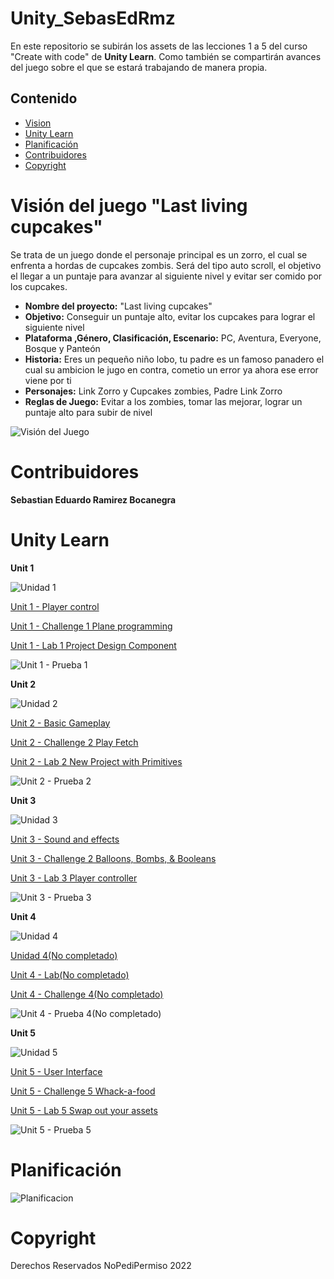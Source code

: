 # Unity_SebasEdRmz

En este repositorio se subirán los assets de las lecciones 1 a 5 del curso "Create with code" de **Unity Learn**. 
Como también se compartirán avances del juego sobre el que se estará trabajando de manera propia.

Contenido
---------

-   [Vision](#Visión-del-juego-"Last-living-cupcakes")
-   [Unity Learn](#Unity-Learn)
-   [Planificación](#planificación)
-   [Contribuidores](#Contribuidores)
-   [Copyright](#copyright)

# Visión del juego "Last living cupcakes"

Se trata de un juego donde el personaje principal es un zorro, el cual se enfrenta a hordas de cupcakes zombis. 
Será del tipo auto scroll, el objetivo el llegar a un puntaje para avanzar al siguiente nivel y evitar ser comido por los cupcakes.

- **Nombre del proyecto:** "Last living cupcakes"
- **Objetivo:** Conseguir un puntaje alto, evitar los cupcakes para lograr el siguiente nivel 
- **Plataforma ,Género, Clasificación, Escenario:** PC, Aventura, Everyone, Bosque y Panteón
- **Historia:** Eres un pequeño niño lobo, tu padre es un famoso panadero el cual su ambicion le jugo en contra, cometio un error ya ahora ese error viene por ti 
- **Personajes:**  Link Zorro y Cupcakes zombies, Padre Link Zorro
- **Reglas de Juego:** Evitar a los zombies, tomar las mejorar, lograr un puntaje alto para subir de nivel

![Visión del Juego](https://lh3.googleusercontent.com/39FIeCthrI0nvj4tjDiYemnjGhb62wie5w_7ef9SM1QBQsP8MQy2SP5-tKPiDMyIDLpry9jafl0HpwZXgMl3iYMpfH-Hqj07_M0qVVcQ46DT6cvXcq9r2-TA7m4JhBUleqVlXusM9is907FpKME2qAkMDn6fng4kPukoxZVJZhWTF_6z0eVpbVv3GRO1Tj56tQdrX45TxakcuTaVvpCQei6pOMWe9zIIIj3gne1FYUF4m2A9Y7DSgoyR7-0IeqXxGw5O8_XM6Vvg9cDLRuK7RNhMEsOYf3_DDGkGiqe7Yyl9a2i21Odh-AEQmxGXHbaZCFuGF-zDMt790GBst6eiT0ZVSjH_6lk5kGqLw_beEEvEwjkl6F8MNKxtLu2nT1u4Ut-WipHWnH_IbQCvObDeqane0UJotzBj7kxA_BHiOEoi8aDZg94E__J0rKeBPrA-qnVMEu7l3UBLOSbBdFzFPyHBzDoe5qlBnLSi-nJjMmSvlqZestl9n8o1F2qwqsCb6qRnKXXmvykvZyWBXHVmLRQffO9005Jii706RADxcmjbIm_0vB-wBQDQAfKVJclVokOUyOYKcSTcce6AqZ1mjVnla0xPH__gzT95IisuAyIEqUtqkxJAf62eB6gg2UWCzcR5RiJ50n9uwyyPijLp2kbLE9r8mHMhNnwz_Dhv58XuEcS65ReMQ62yN1FsnJvB2nESmEDbX-sAwVXYINqPyFcK5xpSFgxd5rxGeBjQV36guon_6iZeC7Whnn4ERGCF60Lu7nCI_y3nJkoHucvlYyBI8Ry8FMgAlbBpVNc44Y3sXK-gLW0A5zzB9ndeEICqSBxHoqOD3dLnDb1ElquPZ-4bEfdu687CQR9kP-tRVzZYOFVTrddhyVSehOJfTjHoBD4K4EoA1f3jrVG8PVxZZV8DZTluuMRaeAFZveCNqwgJ7nB8e5sjYoaFL5MrN-aOmP-N7ZIE7it_p_ffKOnw=w1539-h866-no?authuser=0 "Prototype")

# Contribuidores

**Sebastian Eduardo Ramirez Bocanegra**

# Unity Learn

**Unit 1**

![Unidad 1](https://connect-prd-cdn.unity.com/20190515/learn/images/4d417a32-aba0-47e5-a57b-c56ea9548013_P1_1080pBanner.png.200x0x1.webp "Unidad 1")

[Unit 1 - Player control](https://github.com/Sebas-B/Unity_SebasEdRmz/tree/main/unity1_unidad1/Leccion1/Assets)

[Unit 1 - Challenge 1 Plane programming](https://github.com/Sebas-B/Unity_SebasEdRmz/tree/main/unity1_unidad1/Reto1/Assets)

[Unit 1 - Lab 1 Project Design Component](https://github.com/Sebas-B/Unity_SebasEdRmz/blob/main/unity1_unidad1/Lab1ProjectDesignDocument/Project%20Design%20Doc.pdf)

![Unit 1 - Prueba 1](https://lh3.googleusercontent.com/N01F_aDGNGN7gIDx95DEttzUUc-zq8CKGmVqGQb7rT8uqsft7rQ6I1pP2zckCWzk2FcfERzTU42JZUAjKYCoAq4mcm2P7xY-IDD9dkgOtNHLCUVQkiDHxWOkvTSPUC_PdN7cTxyNPjYmgPkkiVtxppOe_DHmuMBKIHHL4Rh-B6kTEwZoEOfUta7OgjI-YqR0d2W7X7lSnMrhegm5yqtE_O8YlLPT1RIKfRzFqDNPRAYZyireium2vzuh8eliuo7iGvjA2IaHXFws-cOezSMkBG45XMY-EtAvK9tBcPv3do5F15elOAV_SEXtpvU1EEsY-cD6dUWFA8KPVgYQbqWJUDwQYxJrtbR5ydw0JjQ8jKjfPTYUQ508FEnOs0ztx_2dH9N5HpvOBD5Cp0wUbusQ-RMoYM_munJQ__zxpTyfw-7n2bqehraklxJNbsm8I3nqEy-J94QPAE-QxgUMtza4PW8LmGL0uUzFifX8EkPRLaVhe3f1eAX9_fTY4rKgQuiGhvt-JIzhSdZCNT6VvvPtePbsZIpMosnDvOnWnu_opcokrFHBJ0MY6RuKy3gNuIIngXpbziE3yfutXP4IetbOqm_KPtAJJKrrbWuaLee9s0MyjJwyT_i2HcnpH2AaGDqWx0zhylV4erpt5-AHdAXLMHvtNC-Z1ueozNtEUjOvyBKuu5A01FXq1I_8yk9keRv9VYoVs9go0eYUgETMEPp5UL6smirYx8c8IkGaTFVndRNoOrLusyqDFumhEpwoclQnqprCeb21fzPQZeYAePNZn_G4fIXQ7jhZG1vIvchjj7aIYzl1fkBvtVGFkRoVsecg5QkJemgPwsuklzM-8Gn8mUxdUVjsc8_wrNHau05-bjDMyEFGcPaQrbR926qqDr13nh7X4wtNZMLcHMJwU53kEjv1GWfUh-cVqepBuQ_9POSn1Myx1_VrtBjcYEEvtKXPB1q1ksuR_xepH4qs_CQU=w921-h518-no?authuser=1)

**Unit 2**

![Unidad 2](https://connect-prd-cdn.unity.com/20190516/learn/images/bf8d3473-c257-4b77-baec-74c0e35d554a_p21080pBanner.png.200x0x1.webp "Unidad 2")

[Unit 2 - Basic Gameplay](https://github.com/Sebas-B/Unity_SebasEdRmz/tree/main/unity2_unidad1/Leccion2/Assets)

[Unit 2 - Challenge 2 Play Fetch](https://github.com/Sebas-B/Unity_SebasEdRmz/tree/main/unity2_unidad1/Reto2/Assets)

[Unit 2 - Lab 2 New Project with Primitives](https://github.com/Sebas-B/Unity_SebasEdRmz/tree/main/unity2_unidad1/Lab2NewProjectwithPrimitives/Assets)

![Unit 2 - Prueba 2](https://lh3.googleusercontent.com/cNXOzEIEGfMHuBanSi_5Qg9rY4kE60N55gHB0Jdxjz2HPJQjFmIioUaxbncJjLzwiGrUFjsHyvuFNCFMfVKwYy0h0mWENYmcySIgcVBXt-yvhxPhkpFduyq1phRGWTOv2QlmQXZSZbZ0Qw4KSvDM8mPYci23EVyxRXWn7xdxPjk0vX_z7anvundeBSicCI6rCEqs70lDEEfvyEHxqGcBZ2EN62YHz95GYFTP6ekwXphqE6KLLRyFlmXYOcVsTcuI5fYU669S_y8IaZB3LlCAKmEk-CGCHdBhi__e1orT-euVCrlJbuUHfiOSvUh3IWbQU2MoQdCLY6BRdHJp8gA4risd09HoJw-uSgVoymIA1iTZjCMCbIKr5vNPHH1EskiiRdCd5NpZBNQIzmHpcWUdPhmL7AZIq3bVns763lIMEBUlsGcCkofUr7o1DJajny6ju4YnmqXGx5SnX56pPGceZi0SQzhwL6_Ojd-m86HSy6Z2E3zYXYunJkMiOYfxF61eRKbQsJbtnyHGBxBnOsDp3UfzHhhOdoDs6qg5L-dadLDQGycMl4u8Ku1YQ9UXamLypU_cBXxNyyl5GhukWRzG-QtfAuYR6jlnfOPF3aeizKgDKLljfgNnTv46aqE5n0qtHUfwWiGNwbvFkWRGUN9oyi__N8eLeCcBhvv3wCM0GA6VjHvaFTYnDWrwf3dKxX9rLSiVe9CPFDmJSJRH2nbVrnd__29CR76pX5ZBrMfdkEldQ5VN1JPGH16y_QLwshrr17Sy49kSx624WMkp2J6DTtHieqIES-pkvyjsWDarXOad5NWZa3-BlpxQI1fTo_UFQNt0hvY19TY-KcQll7LJO90hDCnVzPQIactx_El0LcQhnv_T4fyvQyI_CNKNbh1iPBbrF4vUEL5H7-HCikd1kw3gAd-6FahVbGhX6PVYgO2yOgbLjNY06cVx_RixaKUHltQhVKItf1QmtW4Ur2UU=w921-h518-no?authuser=1)

**Unit 3**

![Unidad 3](https://connect-prd-cdn.unity.com/20190606/learn/images/998f1459-9767-49af-a033-b1e52a38bc66_P31080pBanner__1_.png.200x0x1.webp "Unidad 3")

[Unit 3 - Sound and effects](https://github.com/Sebas-B/Unity_SebasEdRmz/tree/main/unity3_unidad2/Leccion3/Assets)

[Unit 3 - Challenge 2 Balloons, Bombs, & Booleans](https://github.com/Sebas-B/Unity_SebasEdRmz/tree/main/unity3_unidad2/Reto3/Assets)

[Unit 3 - Lab 3 Player controller]()

![Unit 3 - Prueba 3](https://lh3.googleusercontent.com/HF9Sq_fcntG3naf_o_jJ8V7eS76EXBscjNTdRG1EQRxn9T2Rwi90Ixt9UDDYwFsMUfEwaOBqSkviTrNSv3SUUMx5xvppxrASIOz-Cz0sPwtQSWqueZjBKK1nwfFnhkkPF8XWl4CddjaYM_Fg_2R-nvooa72FcUqqfUHFtfnAZ4Z-cG6Un0VpL4IsihQzUT8IOaPt-gY4veBF1-DJ8ho7EPVOYBgBxZ6EWrdInh7Lsp-KFZuTK2FR3tfMVZpQKfFZvZe9gKmpm6nZ5xYPsd_21La3-3Du1nVnI9dVMqpg48X_OAIxkkoWgkQwiOIx9LAXoDK3_XNyvgFSR7urMEcU8b3N0S78XUvVTRZYkCU1MGEazj5HtdQhfllV7VGmY-oDhFbC6Vm5zOwJEdZ4dI_OeicXRloqEOYTjrXUbRPbzAO26LVZJQ0p6VRw54BnRn0Dm7kBFihbETA8RkoDr09O-D7_GH-DdNfs5iUO6EDXyTkuvLtxrgvGKv7X5n7e-TFpEw_w8rtuEKUO_3DPTJGgWdWg1K9tdFhEMrr2q1XBJds8hT9JmTsz3EGNqNU2j2ABqsCkPaS8_J42t9yf6xxT668fqhUyZPN5wfBrRjdUNA6-8pZmJ4wFtLl55Z5vr_bepPo3FO6VnNb2VRiGPLmpiMDICcyAywrzjAIKiJrt4RlsPYMIIQ-IlWK1GjY_rjtGWnb7KIOfBHMLi6T5M3ebEpglHceBdWbH6UEjHb2JWJG0J8kJeTAcoHcDsspdHWLxuMkicmFmGT1_dKS0JfP8sT9sdGVoGUeh2qI7PBhEmdSsbViJx-2nmCKA_w0RKs0IPz_BAlmCYbYOeBUC7ANp-Kb9-fDMRHQYZr4dCEYPCijvrUTO5bsoB_D0cmr8h5Mn5E4lgzNL1J6_tOnpxIHuxhXJ0cfEemkozO7f_nSE63gprQyck0ERsqA5NRoYuXoHtv9e5v6oNewhgWt-Yd6x=w1626-h866-no?authuser=1)


**Unit 4**

![Unidad 4](https://connect-prd-cdn.unity.com/20190606/learn/images/3c9ad8f0-9f2c-4265-806e-1baaed1fa8a3_p41080pBanner__1_.png.200x0x1.webp "Unidad 4")

[Unidad 4(No completado)]()

[Unit 4 - Lab(No completado)]()

[Unit 4 - Challenge 4(No completado)]()

![Unit 4 - Prueba 4(No completado)]()



**Unit 5**

![Unidad 5](https://connect-prd-cdn.unity.com/20190606/learn/images/08de1b60-efa5-4f1d-8e33-50979f62e589_p51080pBanner__1_.png.200x0x1.webp "Unidad 5")

[Unit 5 - User Interface](https://github.com/Sebas-B/Unity_SebasEdRmz/tree/main/unity5_unidad2/Leccion5/Assets)

[Unit 5 - Challenge 5 Whack-a-food](https://github.com/Sebas-B/Unity_SebasEdRmz/tree/main/unity5_unidad2/Reto5/Assets)

[Unit 5 - Lab 5 Swap out your assets](https://lh3.googleusercontent.com/FuGriYA7FI8eKD8OHGbJdl8BGI-PqLu_9Tdu7VwcFAAQbhwu9agrL_uI27vFHmOpSAWYLkdCeo5Ex66RC-8h-ZaljKk-WMq4ofmyazUdttpA-Iy24PhOPLkBBakYO_7VWAH51OAc1bvHe2C4LJnLeoGCiQUfUSq7anhoWRPMLugRi8WYPdxXA6NO9Yd2tvsyMAinatf4BbZiGc1-YqYHgF6NMn3cAnNXPAhWU1fqGxnVYSJnzE2PW37GUTLrwaHBmD-Ur4WJDk863N2VbcqEx5P-Zkg310Lq4RFnnPb3jzh25GXRo8syZP7ztWU1aFfKH9VVLlCCZ8CIroT2D6GHkedW1oKoQCGmYSZeQp3bCs3vCLDyZ9sUP_vr0OMcq7tubDHWEyzYbuoc56H8ZtUUFqOza-Ps2JD82LsW_WnjhQ0cFfRayGo3nb9MpCaabKWEDl8o9bO6iNpzPxf6YueBqE_1rrBSMDGDzx2_K3guahvRG2p5dEfmzuNAbmAAxJXf8qPmYbuR2LKx7f7vgOi0f-0oMLeFfREGJrrwpQ8tn2dqOKm-VYXHuwoPCs2o5j4_KA10GfzUNsb8htn7AQvoG3JlYb3KqpIvqF__tRbAx8T5WMDbVU8EX8qG8Nx6pGNpzBcPWafbUob96HqO1gXA8LScUIwnJiQxngFad4VEhBN4zsvd_to-wtWYXAb1bSLScP0IuPSwbR3BZGaCTyegjvBFlTZatOBy_sMKjMMJfE1PgoOGs06gM8kzYAH-Z2yB_lXzClWHeuSuvqv21UMjECyfI_EeOmZ60odQhvI_uISL_BBmtqMpbLe1va43x34jXxWxfbYa2-vbNYtrMjgvKbgoD73fULJOEQqriLK3_Y8KFQTxBfthlMT7OT_5XDRbbdHo1RQrdlFgpTtD7SxJdfdAqkDh1cL_Dska9JOeQz21xMhxHgehQdO_aTmwWCU0sgCMEzZ_lyQeL8M9UO_Z=w1641-h866-no?authuser=1)

![Unit 5 - Prueba 5](https://lh3.googleusercontent.com/FuGriYA7FI8eKD8OHGbJdl8BGI-PqLu_9Tdu7VwcFAAQbhwu9agrL_uI27vFHmOpSAWYLkdCeo5Ex66RC-8h-ZaljKk-WMq4ofmyazUdttpA-Iy24PhOPLkBBakYO_7VWAH51OAc1bvHe2C4LJnLeoGCiQUfUSq7anhoWRPMLugRi8WYPdxXA6NO9Yd2tvsyMAinatf4BbZiGc1-YqYHgF6NMn3cAnNXPAhWU1fqGxnVYSJnzE2PW37GUTLrwaHBmD-Ur4WJDk863N2VbcqEx5P-Zkg310Lq4RFnnPb3jzh25GXRo8syZP7ztWU1aFfKH9VVLlCCZ8CIroT2D6GHkedW1oKoQCGmYSZeQp3bCs3vCLDyZ9sUP_vr0OMcq7tubDHWEyzYbuoc56H8ZtUUFqOza-Ps2JD82LsW_WnjhQ0cFfRayGo3nb9MpCaabKWEDl8o9bO6iNpzPxf6YueBqE_1rrBSMDGDzx2_K3guahvRG2p5dEfmzuNAbmAAxJXf8qPmYbuR2LKx7f7vgOi0f-0oMLeFfREGJrrwpQ8tn2dqOKm-VYXHuwoPCs2o5j4_KA10GfzUNsb8htn7AQvoG3JlYb3KqpIvqF__tRbAx8T5WMDbVU8EX8qG8Nx6pGNpzBcPWafbUob96HqO1gXA8LScUIwnJiQxngFad4VEhBN4zsvd_to-wtWYXAb1bSLScP0IuPSwbR3BZGaCTyegjvBFlTZatOBy_sMKjMMJfE1PgoOGs06gM8kzYAH-Z2yB_lXzClWHeuSuvqv21UMjECyfI_EeOmZ60odQhvI_uISL_BBmtqMpbLe1va43x34jXxWxfbYa2-vbNYtrMjgvKbgoD73fULJOEQqriLK3_Y8KFQTxBfthlMT7OT_5XDRbbdHo1RQrdlFgpTtD7SxJdfdAqkDh1cL_Dska9JOeQz21xMhxHgehQdO_aTmwWCU0sgCMEzZ_lyQeL8M9UO_Z=w1641-h866-no?authuser=1)

# Planificación

![Planificacion](https://lh3.googleusercontent.com/mkAECPVnp2IFdxdJosMypkPimmOwkIJ8m1fe2qDKcS6fUDZTlmDdAGNRbat6mr_xt7kP3IwXhVM2tnuRBMeGQUXzC9ywfHrWlNg-qts-QOX-7vVzDi8vkB4xy5eSxPlGLIMQ4z5JREjz_dOrTwRtexTp_K8Pp72o6021RnFqpU9xbQbvty3ytNPjUZpQXbryUj8iviOqz2orBSEUAixI6g3hBMauBYkBil3Z-T7tH4F1z5vxebrOfKSv4QfNnXcG7C5pj1-0-daIr2gfv1HwSxrqlqgm73OYqLFcTelvpnqw2i7VL3IUbgTWA30_661iEc8fJP4n_M5jgVOgGv7yTSHtmxdCvOJO8OO8092cyF2e90hExsBuba2yQqqlm7_RYbSnk6D9RkpB3Q3UUUI_75v9KRKraz_9Porh18NNjPdDDh94Uqt8oRqhu9SqzDeUtN9bfbMFyEJyxkikwlJUvk9ESaKmKiU8zb-WnaI1l5d4gdADZJo7hniIxHr68jA_YGZ4weV0TDs8_BDKgbnrjIvAoDPj_-_R3mrYPmxJh1sYKFBsdexSqNpVlW-zKw9d9kTiT75xlHzhTexHIzOcZn_VtnjWvCIBAXiohiV7p4GbJXG6sz-P-RZ3KXfQrHFCf2d4CqrazAuCVxGin4YPqMi0_iKURSqINHC_y8Hbe5tp2jHB0ol7fNZpyZbpot9qw1lf4amAEMfNl97qPSDZYikZBh4H8W32KhhCDVjt5tUiuCgTDzpitu2Ib6vxhgBkxYEkMHm4VeZjXFLZen6Uv-h487xzRISCzNLB5g2zHMa1SPrycYQq84DPhaxWm0D3afEZWyUFMOkAMfB4Bj2WjxIGiq5TlAVwsArpPgZm1f1rlnqZCpHlihbWQUsdbIPYIPBky2hO3j7DOGzJdnIo_4QOCu9QZrHY9bXtPn3O_498YrFsgJEJxE0eKIxEynUT3UkOR4TSVv1EgEGD0HG-=w1251-h391-no?authuser=1)

# Copyright

Derechos Reservados NoPediPermiso 2022

